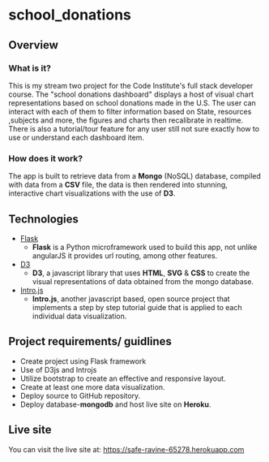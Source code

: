# school_donations

## Overview

### What is it?
This is my stream two project for the Code Institute's full stack developer course. 
The "school donations dashboard" displays a host of visual chart representations based on school donations made in the U.S. 
The user can interact with each of them to filter information based on State, resources ,subjects and more, the figures and charts then recalibrate in realtime.
There is also a tutorial/tour feature for any user still not sure exactly how to use or understand each dashboard item.

### How does it work?
The app is built to retrieve data from a **Mongo** (NoSQL) database, compiled with data from a **CSV** file, the data is then rendered into stunning, interactive chart visualizations with the use of **D3**.

## Technologies

- [Flask](http://flask.pocoo.org)
  - **Flask** is a Python microframework used to build this app, not unlike angularJS it provides url routing, among other features.
- [D3](https://d3js.org)
  - **D3**, a javascript library that uses **HTML**, **SVG** & **CSS** to create the visual representations of data obtained from the mongo database.
- [Intro.js](http://introjs.com)
  - **Intro.js**, another javascript based, open source project that implements a step by step tutorial guide that is applied to each individual data visualization.

## Project requirements/ guidlines

- Create project using Flask framework
- Use of D3js and Introjs
- Utilize bootstrap to create an effective and responsive layout.
- Create at least one more data visualization.
- Deploy source to GitHub repository.
- Deploy database-**mongodb** and host live site on **Heroku**.

## Live site
You can visit the live site at: https://safe-ravine-65278.herokuapp.com

